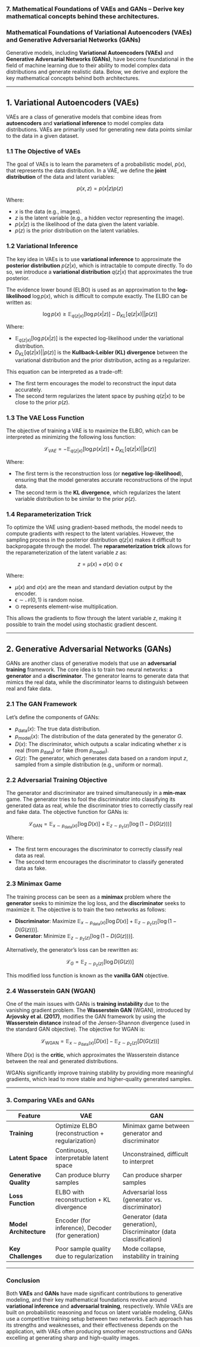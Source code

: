 ### 7. Mathematical Foundations of VAEs and GANs – Derive key mathematical concepts behind these architectures.

### Mathematical Foundations of Variational Autoencoders (VAEs) and Generative Adversarial Networks (GANs)

Generative models, including **Variational Autoencoders (VAEs)** and **Generative Adversarial Networks (GANs)**, have become foundational in the field of machine learning due to their ability to model complex data distributions and generate realistic data. Below, we derive and explore the key mathematical concepts behind both architectures.

---

## **1. Variational Autoencoders (VAEs)**

VAEs are a class of generative models that combine ideas from **autoencoders** and **variational inference** to model complex data distributions. VAEs are primarily used for generating new data points similar to the data in a given dataset.

### 1.1 **The Objective of VAEs**

The goal of VAEs is to learn the parameters of a probabilistic model, $p(x)$, that represents the data distribution. In a VAE, we define the **joint distribution** of the data and latent variables:

$$
p(x, z) = p(x|z) p(z)
$$

Where:

- $x$ is the data (e.g., images).
- $z$ is the latent variable (e.g., a hidden vector representing the image).
- $p(x|z)$ is the likelihood of the data given the latent variable.
- $p(z)$ is the prior distribution on the latent variables.

### 1.2 **Variational Inference**

The key idea in VAEs is to use **variational inference** to approximate the **posterior distribution** $p(z|x)$, which is intractable to compute directly. To do so, we introduce a **variational distribution** $q(z|x)$ that approximates the true posterior.

The evidence lower bound (ELBO) is used as an approximation to the **log-likelihood** $\log p(x)$, which is difficult to compute exactly. The ELBO can be written as:

$$
\log p(x) \geq \mathbb{E}_{q(z|x)}[\log p(x|z)] - D_{KL}[q(z|x) || p(z)]
$$

Where:

- $\mathbb{E}_{q(z|x)}[\log p(x|z)]$ is the expected log-likelihood under the variational distribution.
- $D_{KL}[q(z|x) || p(z)]$ is the **Kullback-Leibler (KL) divergence** between the variational distribution and the prior distribution, acting as a regularizer.

This equation can be interpreted as a trade-off:

- The first term encourages the model to reconstruct the input data accurately.
- The second term regularizes the latent space by pushing $q(z|x)$ to be close to the prior $p(z)$.

### 1.3 **The VAE Loss Function**

The objective of training a VAE is to maximize the ELBO, which can be interpreted as minimizing the following loss function:

$$
\mathcal{L}_{VAE} = -\mathbb{E}_{q(z|x)}[\log p(x|z)] + D_{KL}[q(z|x) || p(z)]
$$

Where:

- The first term is the reconstruction loss (or **negative log-likelihood**), ensuring that the model generates accurate reconstructions of the input data.
- The second term is the **KL divergence**, which regularizes the latent variable distribution to be similar to the prior $p(z)$.

### 1.4 **Reparameterization Trick**

To optimize the VAE using gradient-based methods, the model needs to compute gradients with respect to the latent variables. However, the sampling process in the posterior distribution $q(z|x)$ makes it difficult to backpropagate through the model. The **reparameterization trick** allows for the reparameterization of the latent variable $z$ as:

$$
z = \mu(x) + \sigma(x) \odot \epsilon
$$

Where:

- $\mu(x)$ and $\sigma(x)$ are the mean and standard deviation output by the encoder.
- $\epsilon \sim \mathcal{N}(0, 1)$ is random noise.
- $\odot$ represents element-wise multiplication.

This allows the gradients to flow through the latent variable $z$, making it possible to train the model using stochastic gradient descent.

---

## **2. Generative Adversarial Networks (GANs)**

GANs are another class of generative models that use an **adversarial training** framework. The core idea is to train two neural networks: a **generator** and a **discriminator**. The generator learns to generate data that mimics the real data, while the discriminator learns to distinguish between real and fake data.

### 2.1 **The GAN Framework**

Let’s define the components of GANs:

- $p_{\text{data}}(x)$: The true data distribution.
- $p_{\text{model}}(x)$: The distribution of the data generated by the generator $G$.
- $D(x)$: The discriminator, which outputs a scalar indicating whether $x$ is real (from $p_{\text{data}}$) or fake (from $p_{\text{model}}$).
- $G(z)$: The generator, which generates data based on a random input $z$, sampled from a simple distribution (e.g., uniform or normal).

### 2.2 **Adversarial Training Objective**

The generator and discriminator are trained simultaneously in a **min-max** game. The generator tries to fool the discriminator into classifying its generated data as real, while the discriminator tries to correctly classify real and fake data. The objective function for GANs is:

$$
\mathcal{L}_{\text{GAN}} = \mathbb{E}_{x \sim p_{\text{data}}(x)}[\log D(x)] + \mathbb{E}_{z \sim p_{\text{z}}(z)}[\log(1 - D(G(z)))]
$$

Where:

- The first term encourages the discriminator to correctly classify real data as real.
- The second term encourages the discriminator to classify generated data as fake.

### 2.3 **Minimax Game**

The training process can be seen as a **minimax** problem where the **generator** seeks to minimize the log loss, and the **discriminator** seeks to maximize it. The objective is to train the two networks as follows:

- **Discriminator**: Maximize $\mathbb{E}_{x \sim p_{\text{data}}(x)}[\log D(x)] + \mathbb{E}_{z \sim p_{\text{z}}(z)}[\log(1 - D(G(z)))]$.
- **Generator**: Minimize $\mathbb{E}_{z \sim p_{\text{z}}(z)}[\log(1 - D(G(z)))]$.

Alternatively, the generator’s loss can be rewritten as:

$$
\mathcal{L}_{G} = \mathbb{E}_{z \sim p_{\text{z}}(z)}[\log D(G(z))]
$$

This modified loss function is known as the **vanilla GAN** objective.

### 2.4 **Wasserstein GAN (WGAN)**

One of the main issues with GANs is **training instability** due to the vanishing gradient problem. The **Wasserstein GAN** (WGAN), introduced by **Arjovsky et al. (2017)**, modifies the GAN framework by using the **Wasserstein distance** instead of the Jensen-Shannon divergence (used in the standard GAN objective). The objective for WGAN is:

$$
\mathcal{L}_{\text{WGAN}} = \mathbb{E}_{x \sim p_{\text{data}}(x)}[D(x)] - \mathbb{E}_{z \sim p_{\text{z}}(z)}[D(G(z))]
$$

Where $D(x)$ is the **critic**, which approximates the Wasserstein distance between the real and generated distributions.

WGANs significantly improve training stability by providing more meaningful gradients, which lead to more stable and higher-quality generated samples.

---

### 3. **Comparing VAEs and GANs**

| Feature                | **VAE**                                           | **GAN**                                                          |
| ---------------------- | ------------------------------------------------- | ---------------------------------------------------------------- |
| **Training**           | Optimize ELBO (reconstruction + regularization)   | Minimax game between generator and discriminator                 |
| **Latent Space**       | Continuous, interpretable latent space            | Unconstrained, difficult to interpret                            |
| **Generative Quality** | Can produce blurry samples                        | Can produce sharper samples                                      |
| **Loss Function**      | ELBO with reconstruction + KL divergence          | Adversarial loss (generator vs. discriminator)                   |
| **Model Architecture** | Encoder (for inference), Decoder (for generation) | Generator (data generation), Discriminator (data classification) |
| **Key Challenges**     | Poor sample quality due to regularization         | Mode collapse, instability in training                           |

---

### Conclusion

Both **VAEs** and **GANs** have made significant contributions to generative modeling, and their key mathematical foundations revolve around **variational inference** and **adversarial training**, respectively. While VAEs are built on probabilistic reasoning and focus on latent variable modeling, GANs use a competitive training setup between two networks. Each approach has its strengths and weaknesses, and their effectiveness depends on the application, with VAEs often producing smoother reconstructions and GANs excelling at generating sharp and high-quality images.
